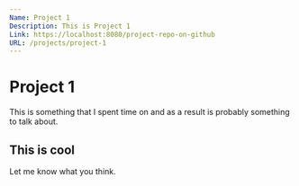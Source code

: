 ```yaml
---
Name: Project 1
Description: This is Project 1
Link: https://localhost:8080/project-repo-on-github
URL: /projects/project-1
---
```


# Project 1

This is something that I spent time on and as a result is probably something to talk about. 

## This is cool 

Let me know what you think.
